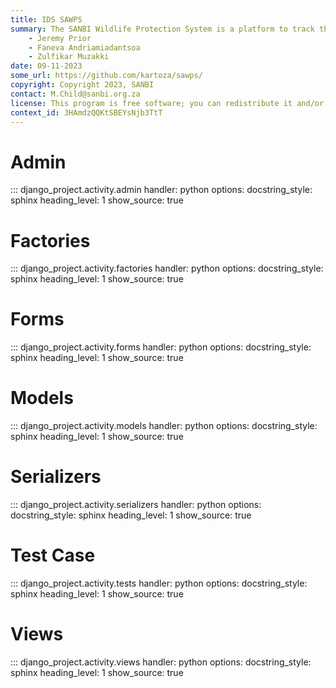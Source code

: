 ```yaml
---
title: IDS SAWPS
summary: The SANBI Wildlife Protection System is a platform to track the population levels of endangered wildlife.
    - Jeremy Prior
    - Faneva Andriamiadantsoa
    - Zulfikar Muzakki
date: 09-11-2023
some_url: https://github.com/kartoza/sawps/
copyright: Copyright 2023, SANBI
contact: M.Child@sanbi.org.za
license: This program is free software; you can redistribute it and/or modify it under the terms of the GNU Affero General Public License as published by the Free Software Foundation; either version 3 of the License, or (at your option) any later version.
context_id: 3HAmdzQQKtSBEYsNjb3TtT
---
```


# Admin

::: django_project.activity.admin
    handler: python
    options:
        docstring_style: sphinx
        heading_level: 1
        show_source: true


# Factories

::: django_project.activity.factories
    handler: python
    options:
        docstring_style: sphinx
        heading_level: 1
        show_source: true


# Forms

::: django_project.activity.forms
    handler: python
    options:
        docstring_style: sphinx
        heading_level: 1
        show_source: true


# Models

::: django_project.activity.models
    handler: python
    options:
        docstring_style: sphinx
        heading_level: 1
        show_source: true


# Serializers

::: django_project.activity.serializers
    handler: python
    options:
        docstring_style: sphinx
        heading_level: 1
        show_source: true


# Test Case

::: django_project.activity.tests
    handler: python
    options:
        docstring_style: sphinx
        heading_level: 1
        show_source: true


# Views

::: django_project.activity.views
    handler: python
    options:
        docstring_style: sphinx
        heading_level: 1
        show_source: true
